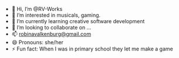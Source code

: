 - 👋 Hi, I’m @RV-Works
- 👀 I’m interested in musicals, gaming.
- 🌱 I’m currently learning creative software development
- 💞️ I’m looking to collaborate on ...
- 📫 robinavalkenburg@gmail.com
- 😄 Pronouns: she/her
- ⚡ Fun fact: When I was in primary school they let me make a game

<!---
RV-Works/RV-Works is a ✨ special ✨ repository because its `README.md` (this file) appears on your GitHub profile.
You can click the Preview link to take a look at your changes.
--->
